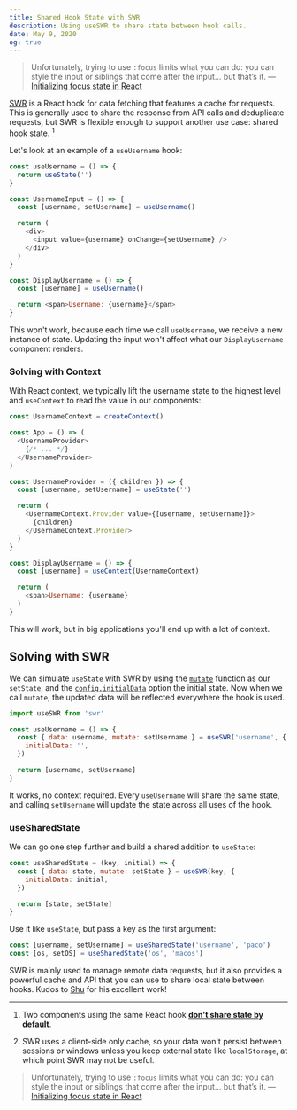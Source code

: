 ```yaml
---
title: Shared Hook State with SWR
description: Using useSWR to share state between hook calls.
date: May 9, 2020
og: true
---
```


> Unfortunately, trying to use `:focus` limits what you can do: you can style the input or siblings that come after the input… but that’s it.
> — [Initializing focus state in React](https://exogen.github.io/blog/focus-state)

[SWR](https://github.com/zeit/swr) is a React hook for data fetching that features a cache for requests. This is generally used to share the response from API calls and deduplicate requests, but SWR is flexible enough to support another use case: shared hook state. <a href="#footnote"><sup>1</sup></a>

Let's look at an example of a `useUsername` hook:

```js
const useUsername = () => {
  return useState('')
}

const UsernameInput = () => {
  const [username, setUsername] = useUsername()

  return (
    <div>
      <input value={username} onChange={setUsername} />
    </div>
  )
}

const DisplayUsername = () => {
  const [username] = useUsername()

  return <span>Username: {username}</span>
}
```

This won't work, because each time we call `useUsername`, we receive a new instance of state. Updating the input won't affect what our `DisplayUsername` component renders.

### Solving with Context

With React context, we typically lift the username state to the highest level and `useContext` to read the value in our components:

```js
const UsernameContext = createContext()

const App = () => (
  <UsernameProvider>
    {/* ... */}
  </UsernameProvider>
)

const UsernameProvider = ({ children }) => {
  const [username, setUsername] = useState('')

  return (
    <UsernameContext.Provider value={[username, setUsername]}>
      {children}
    </UsernameContext.Provider>
  )
}

const DisplayUsername = () => {
  const [username] = useContext(UsernameContext)

  return (
    <span>Username: {username}
  )
}
```

This will work, but in big applications you'll end up with a lot of context.

## Solving with SWR

We can simulate `useState` with SWR by using the [`mutate`](https://github.com/zeit/swr#bound-mutate) function as our `setState`, and the [`config.initialData`](https://github.com/zeit/swr#options) option the initial state. Now when we call `mutate`, the updated data will be reflected everywhere the hook is used.

```js
import useSWR from 'swr'

const useUsername = () => {
  const { data: username, mutate: setUsername } = useSWR('username', {
    initialData: '',
  })

  return [username, setUsername]
}
```

It works, no context required. Every `useUsername` will share the same state, and calling `setUsername` will update the state across all uses of the hook.

### useSharedState

We can go one step further and build a shared addition to `useState`:

```js
const useSharedState = (key, initial) => {
  const { data: state, mutate: setState } = useSWR(key, {
    initialData: initial,
  })

  return [state, setState]
}
```

Use it like `useState`, but pass a key as the first argument:

```js
const [username, setUsername] = useSharedState('username', 'paco')
const [os, setOS] = useSharedState('os', 'macos')
```

SWR is mainly used to manage remote data requests, but it also provides a powerful cache and API that you can use to share local state between hooks. Kudos to [Shu](https://twitter.com/shuding_) for his excellent work!

---

<div id="footnote"></div>

1. Two components using the same React hook [**don't share state by default**](https://reactjs.org/docs/hooks-custom.html#:~:text=Do%20two%20components%20using%20the%20same%20Hook%20share%20state).

2. SWR uses a client-side only cache, so your data won't persist between sessions or windows unless you keep external state like `localStorage`, at which point SWR may not be useful.

> Unfortunately, trying to use `:focus` limits what you can do: you can style the input or siblings that come after the input… but that’s it.
> — [Initializing focus state in React](https://exogen.github.io/blog/focus-state)
